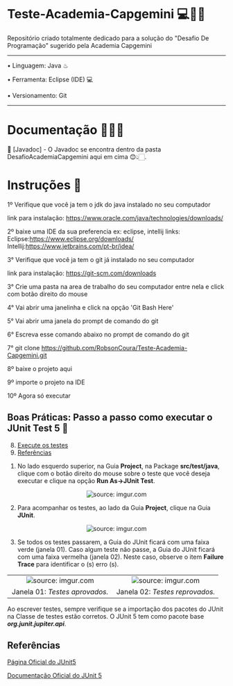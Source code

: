 # Teste-Academia-Capgemini 💻🚀🍀
Repositório criado totalmente dedicado para a solução do "Desafio De Programação" sugerido pela Academia Capgemini

<hr>

 •  Linguagem: Java ♨
 
 •  Ferramenta: Eclipse (IDE) 💻
 
 •  Versionamento: Git
 <hr>
 
# Documentação 📄✍🏻

📝 [Javadoc] - O Javadoc se encontra dentro da pasta DesafioAcademiaCapgemini aqui em cima 😊👆🏻.



# Instruções 🚦

1º Verifique que você ja tem o jdk do java instalado no seu computador

link para instalação: https://www.oracle.com/java/technologies/downloads/

2º baixe uma IDE da sua preferencia ex: eclipse, intellij links: Eclipse:https://www.eclipse.org/downloads/ Intellij:https://www.jetbrains.com/pt-br/idea/

3° Verifique que você ja tem o git já instalado no seu computador

link para instalação: https://git-scm.com/downloads

3° Crie uma pasta na area de trabalho do seu computador entre nela e click com botão direito do mouse

4° Vai abrir uma janelinha e click na opção 'Git Bash Here'

5° Vai abrir uma janela do prompt de comando do git 

6° Escreva esse comando abaixo no prompt de comando do git 

7° git clone https://github.com/RobsonCoura/Teste-Academia-Capgemini.git

8º baixe o projeto aqui

9º importe o projeto na IDE

10º Agora só executar 

## Boas Práticas: Passo a passo como executar o JUnit Test 5 👣

8. <a href="#run">Execute os testes</a>
9. <a href="#ref">Referências</a>




1) No lado esquerdo superior, na Guia **Project**, na Package **src/test/java**, clique com o botão direito do mouse sobre o teste que você deseja executar e clique na opção **Run As->JUnit Test**.

<div align="center"><img src="https://i.imgur.com/Ol2N93J.png" title="source: imgur.com" /></div>


2) Para acompanhar os testes, ao lado da Guia **Project**, clique na Guia **JUnit**.

<div align="center"><img src="https://i.imgur.com/JvC0kS3.png" title="source: imgur.com" /></div>

 3) Se todos os testes passarem, a Guia do JUnit ficará com uma faixa verde (janela 01). Caso algum teste não passe, a Guia do JUnit ficará com uma faixa vermelha (janela 02). Neste caso, observe o item <b>Failure Trace</b> para identificar o (s) erro (s).

<div align="center">
<table width=100%>
	<tr>
		<td width=50%><div align="center"><img src="https://i.imgur.com/TeiTjQW.png" title="source: imgur.com" /></div>
		<td width=50%><div align="center"><img src="https://i.imgur.com/7b13sd6.png" title="source: imgur.com" /></div>
	</tr>
	<tr>
		<td><div align="center">Janela 01: <i> Testes aprovados.
		<td><div align="center">Janela 02: <i> Testes reprovados.
	</tr>
</table>
</div>
Ao escrever testes, sempre verifique se a importação dos pacotes do JUnit na Classe de testes estão corretos. O JUnit 5 tem como pacote base <b><i>org.junit.jupiter.api</i></b>.




<h2 id="ref">Referências</h2>

<a href="https://junit.org/junit5/" target="_blank">Página Oficial do JUnit5</a>

<a href="https://junit.org/junit5/docs/current/user-guide/" target="_blank">Documentação Oficial do JUnit 5</a>


